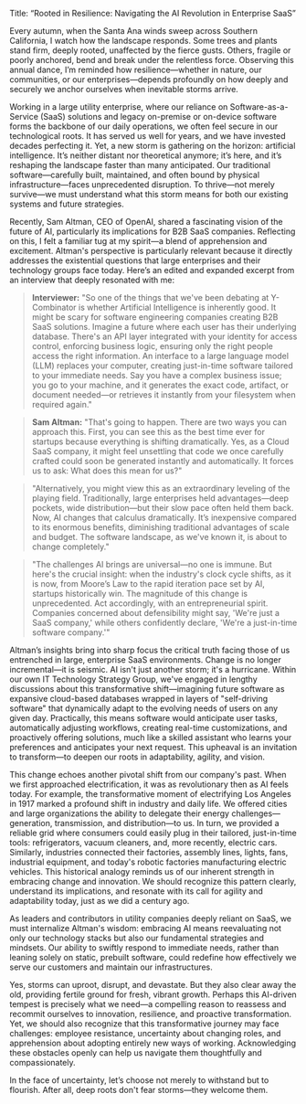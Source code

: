 Title: “Rooted in Resilience: Navigating the AI Revolution in Enterprise SaaS”

Every autumn, when the Santa Ana winds sweep across Southern California, I watch how the landscape responds. Some trees and plants stand firm, deeply rooted, unaffected by the fierce gusts. Others, fragile or poorly anchored, bend and break under the relentless force. Observing this annual dance, I’m reminded how resilience—whether in nature, our communities, or our enterprises—depends profoundly on how deeply and securely we anchor ourselves when inevitable storms arrive.

Working in a large utility enterprise, where our reliance on Software-as-a-Service (SaaS) solutions and legacy on-premise or on-device software forms the backbone of our daily operations, we often feel secure in our technological roots. It has served us well for years, and we have invested decades perfecting it. Yet, a new storm is gathering on the horizon: artificial intelligence. It’s neither distant nor theoretical anymore; it’s here, and it’s reshaping the landscape faster than many anticipated. Our traditional software—carefully built, maintained, and often bound by physical infrastructure—faces unprecedented disruption. To thrive—not merely survive—we must understand what this storm means for both our existing systems and future strategies.

Recently, Sam Altman, CEO of OpenAI, shared a fascinating vision of the future of AI, particularly its implications for B2B SaaS companies. Reflecting on this, I felt a familiar tug at my spirit—a blend of apprehension and excitement. Altman's perspective is particularly relevant because it directly addresses the existential questions that large enterprises and their technology groups face today. Here’s an edited and expanded excerpt from an interview that deeply resonated with me:

> **Interviewer:** "So one of the things that we've been debating at Y-Combinator is whether Artificial Intelligence is inherently good. It might be scary for software engineering companies creating B2B SaaS solutions. Imagine a future where each user has their underlying database. There's an API layer integrated with your identity for access control, enforcing business logic, ensuring only the right people access the right information. An interface to a large language model (LLM) replaces your computer, creating just-in-time software tailored to your immediate needs. Say you have a complex business issue; you go to your machine, and it generates the exact code, artifact, or document needed—or retrieves it instantly from your filesystem when required again."

> **Sam Altman:** "That's going to happen. There are two ways you can approach this. First, you can see this as the best time ever for startups because everything is shifting dramatically. Yes, as a Cloud SaaS company, it might feel unsettling that code we once carefully crafted could soon be generated instantly and automatically. It forces us to ask: What does this mean for us?"

> "Alternatively, you might view this as an extraordinary leveling of the playing field. Traditionally, large enterprises held advantages—deep pockets, wide distribution—but their slow pace often held them back. Now, AI changes that calculus dramatically. It’s inexpensive compared to its enormous benefits, diminishing traditional advantages of scale and budget. The software landscape, as we've known it, is about to change completely."

> "The challenges AI brings are universal—no one is immune. But here's the crucial insight: when the industry's clock cycle shifts, as it is now, from Moore’s Law to the rapid iteration pace set by AI, startups historically win. The magnitude of this change is unprecedented. Act accordingly, with an entrepreneurial spirit. Companies concerned about defensibility might say, 'We're just a SaaS company,' while others confidently declare, 'We're a just-in-time software company.'"

Altman’s insights bring into sharp focus the critical truth facing those of us entrenched in large, enterprise SaaS environments. Change is no longer incremental—it is seismic. AI isn't just another storm; it's a hurricane. Within our own IT Technology Strategy Group, we've engaged in lengthy discussions about this transformative shift—imagining future software as expansive cloud-based databases wrapped in layers of "self-driving software" that dynamically adapt to the evolving needs of users on any given day. Practically, this means software would anticipate user tasks, automatically adjusting workflows, creating real-time customizations, and proactively offering solutions, much like a skilled assistant who learns your preferences and anticipates your next request. This upheaval is an invitation to transform—to deepen our roots in adaptability, agility, and vision.

This change echoes another pivotal shift from our company's past. When we first approached electrification, it was as revolutionary then as AI feels today. For example, the transformative moment of electrifying Los Angeles in 1917 marked a profound shift in industry and daily life. We offered cities and large organizations the ability to delegate their energy challenges—generation, transmission, and distribution—to us. In turn, we provided a reliable grid where consumers could easily plug in their tailored, just-in-time tools: refrigerators, vacuum cleaners, and, more recently, electric cars. Similarly, industries connected their factories, assembly lines, lights, fans, industrial equipment, and today's robotic factories manufacturing electric vehicles. This historical analogy reminds us of our inherent strength in embracing change and innovation. We should recognize this pattern clearly, understand its implications, and resonate with its call for agility and adaptability today, just as we did a century ago.

As leaders and contributors in utility companies deeply reliant on SaaS, we must internalize Altman's wisdom: embracing AI means reevaluating not only our technology stacks but also our fundamental strategies and mindsets. Our ability to swiftly respond to immediate needs, rather than leaning solely on static, prebuilt software, could redefine how effectively we serve our customers and maintain our infrastructures.

Yes, storms can uproot, disrupt, and devastate. But they also clear away the old, providing fertile ground for fresh, vibrant growth. Perhaps this AI-driven tempest is precisely what we need—a compelling reason to reassess and recommit ourselves to innovation, resilience, and proactive transformation. Yet, we should also recognize that this transformative journey may face challenges: employee resistance, uncertainty about changing roles, and apprehension about adopting entirely new ways of working. Acknowledging these obstacles openly can help us navigate them thoughtfully and compassionately.

In the face of uncertainty, let’s choose not merely to withstand but to flourish. After all, deep roots don't fear storms—they welcome them.
